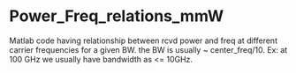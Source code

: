 # Power_Freq_relations_mmW
Matlab code having relationship between rcvd power and freq at different carrier frequencies for a given BW.
the BW is usually ~ center_freq/10.
Ex: at 100 GHz we usually have bandwidth as <= 10GHz.
